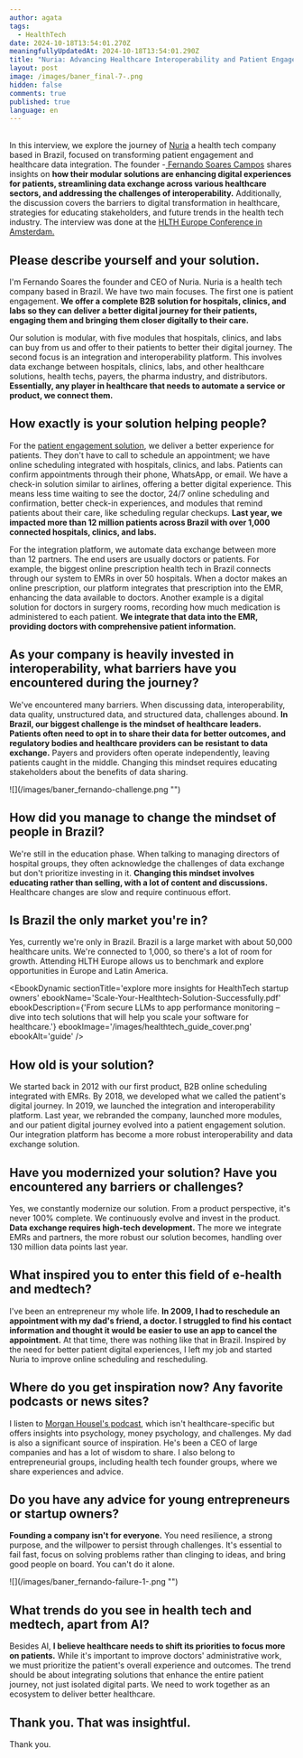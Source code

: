 ```yaml
---
author: agata
tags:
  - HealthTech
date: 2024-10-18T13:54:01.270Z
meaningfullyUpdatedAt: 2024-10-18T13:54:01.290Z
title: "Nuria: Advancing Healthcare Interoperability and Patient Engagement"
layout: post
image: /images/baner_final-7-.png
hidden: false
comments: true
published: true
language: en
---
```

\
In this interview, we explore the journey of [Nuria](https://nuria.com.br/) a health tech company based in Brazil, focused on transforming patient engagement and healthcare data integration. The founder -[ Fernando Soares Campos](https://www.linkedin.com/in/fernando-soares-b7a56755/) shares insights on **how their modular solutions are enhancing digital experiences for patients, streamlining data exchange across various healthcare sectors, and addressing the challenges of interoperability.** Additionally, the discussion covers the barriers to digital transformation in healthcare, strategies for educating stakeholders, and future trends in the health tech industry. The interview was done at the [HLTH Europe Conference in Amsterdam.](https://europe.hlth.com/)

## **Please describe yourself and your solution.**

I'm Fernando Soares the founder and CEO of Nuria. Nuria is a health tech company based in Brazil. We have two main focuses. The first one is patient engagement. **We offer a complete B2B solution for hospitals, clinics, and labs so they can deliver a better digital journey for their patients, engaging them and bringing them closer digitally to their care.** 

Our solution is modular, with five modules that hospitals, clinics, and labs can buy from us and offer to their patients to better their digital journey. The second focus is an integration and interoperability platform. This involves data exchange between hospitals, clinics, labs, and other healthcare solutions, health techs, payers, the pharma industry, and distributors. **Essentially, any player in healthcare that needs to automate a service or product, we connect them.**

## **How exactly is your solution helping people?**

For the [patient engagement solution](/blog/delivering-patient-engagement-platform/), we deliver a better experience for patients. They don't have to call to schedule an appointment; we have online scheduling integrated with hospitals, clinics, and labs. Patients can confirm appointments through their phone, WhatsApp, or email. We have a check-in solution similar to airlines, offering a better digital experience. This means less time waiting to see the doctor, 24/7 online scheduling and confirmation, better check-in experiences, and modules that remind patients about their care, like scheduling regular checkups. **Last year, we impacted more than 12 million patients across Brazil with over 1,000 connected hospitals, clinics, and labs.**

For the integration platform, we automate data exchange between more than 12 partners. The end users are usually doctors or patients. For example, the biggest online prescription health tech in Brazil connects through our system to EMRs in over 50 hospitals. When a doctor makes an online prescription, our platform integrates that prescription into the EMR, enhancing the data available to doctors. Another example is a digital solution for doctors in surgery rooms, recording how much medication is administered to each patient. **We integrate that data into the EMR, providing doctors with comprehensive patient information.**

## **As your company is heavily invested in interoperability, what barriers have you encountered during the journey?**

We've encountered many barriers. When discussing data, interoperability, data quality, unstructured data, and structured data, challenges abound. **In Brazil, our biggest challenge is the mindset of healthcare leaders. Patients often need to opt in to share their data for better outcomes, and regulatory bodies and healthcare providers can be resistant to data exchange.** Payers and providers often operate independently, leaving patients caught in the middle. Changing this mindset requires educating stakeholders about the benefits of data sharing.

<div className="image">![](/images/baner_fernando-challenge.png "")</div>

## **How did you manage to change the mindset of people in Brazil?**

We're still in the education phase. When talking to managing directors of hospital groups, they often acknowledge the challenges of data exchange but don't prioritize investing in it. **Changing this mindset involves educating rather than selling, with a lot of content and discussions.** Healthcare changes are slow and require continuous effort.

## **Is Brazil the only market you're in?**

Yes, currently we're only in Brazil. Brazil is a large market with about 50,000 healthcare units. We're connected to 1,000, so there's a lot of room for growth. Attending HLTH Europe allows us to benchmark and explore opportunities in Europe and Latin America.

<EbookDynamic sectionTitle='explore more insights for HealthTech startup owners' ebookName='Scale-Your-Healthtech-Solution-Successfully.pdf' ebookDescription={'From secure LLMs to app performance monitoring – dive into tech solutions that will help you scale your software for healthcare.'} ebookImage='/images/healthtech_guide_cover.png' ebookAlt='guide' />

## **How old is your solution?**

We started back in 2012 with our first product, B2B online scheduling integrated with EMRs. By 2018, we developed what we called the patient's digital journey. In 2019, we launched the integration and interoperability platform. Last year, we rebranded the company, launched more modules, and our patient digital journey evolved into a patient engagement solution. Our integration platform has become a more robust interoperability and data exchange solution.

## **Have you modernized your solution? Have you encountered any barriers or challenges?**

Yes, we constantly modernize our solution. From a product perspective, it's never 100% complete. We continuously evolve and invest in the product. **Data exchange requires high-tech development.** The more we integrate EMRs and partners, the more robust our solution becomes, handling over 130 million data points last year.

## **What inspired you to enter this field of e-health and medtech?**

I've been an entrepreneur my whole life. **In 2009, I had to reschedule an appointment with my dad's friend, a doctor. I struggled to find his contact information and thought it would be easier to use an app to cancel the appointment.** At that time, there was nothing like that in Brazil. Inspired by the need for better patient digital experiences, I left my job and started Nuria to improve online scheduling and rescheduling.

## **Where do you get inspiration now? Any favorite podcasts or news sites?**

I listen to [Morgan Housel's podcast](https://open.spotify.com/show/2l01lGyIh9xodneIV37dD3), which isn't healthcare-specific but offers insights into psychology, money psychology, and challenges. My dad is also a significant source of inspiration. He's been a CEO of large companies and has a lot of wisdom to share. I also belong to entrepreneurial groups, including health tech founder groups, where we share experiences and advice.

## **Do you have any advice for young entrepreneurs or startup owners?**

**Founding a company isn't for everyone.** You need resilience, a strong purpose, and the willpower to persist through challenges. It's essential to fail fast, focus on solving problems rather than clinging to ideas, and bring good people on board. You can't do it alone.

<div className="image">![](/images/baner_fernando-failure-1-.png "")</div>

## **What trends do you see in health tech and medtech, apart from AI?**

Besides AI, **I believe healthcare needs to shift its priorities to focus more on patients.** While it's important to improve doctors' administrative work, we must prioritize the patient's overall experience and outcomes. The trend should be about integrating solutions that enhance the entire patient journey, not just isolated digital parts. We need to work together as an ecosystem to deliver better healthcare.

## **Thank you. That was insightful.**

Thank you.